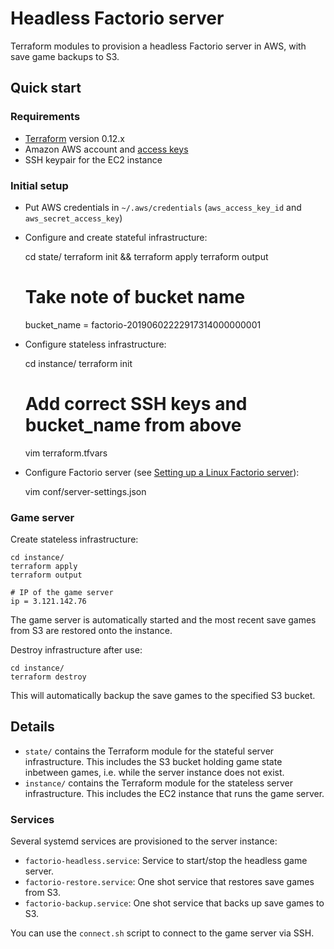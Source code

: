 # Headless Factorio server

Terraform modules to provision a headless Factorio server in AWS, with save game
backups to S3.

## Quick start

### Requirements

* [Terraform](https://www.terraform.io) version 0.12.x
* Amazon AWS account and [access keys](https://docs.aws.amazon.com/general/latest/gr/aws-sec-cred-types.html#access-keys-and-secret-access-keys)
* SSH keypair for the EC2 instance

### Initial setup

* Put AWS credentials in `~/.aws/credentials` (`aws_access_key_id` and
  `aws_secret_access_key`)

* Configure and create stateful infrastructure:

    cd state/
    terraform init && terraform apply
    terraform output

    # Take note of bucket name
    bucket_name = factorio-20190602222917314000000001

* Configure stateless infrastructure:

    cd instance/
    terraform init
    # Add correct SSH keys and bucket_name from above
    vim terraform.tfvars

* Configure Factorio server (see [Setting up a Linux Factorio server](https://wiki.factorio.com/Multiplayer#Setting_up_a_Linux_Factorio_server)):

    vim conf/server-settings.json

### Game server

Create stateless infrastructure:

    cd instance/
    terraform apply
    terraform output

    # IP of the game server
    ip = 3.121.142.76

The game server is automatically started and the most recent save games from S3
are restored onto the instance.

Destroy infrastructure after use:

    cd instance/
    terraform destroy

This will automatically backup the save games to the specified S3 bucket.

## Details

* `state/` contains the Terraform module for the stateful server infrastructure.
  This includes the S3 bucket holding game state inbetween games, i.e. while the
  server instance does not exist.
* `instance/` contains the Terraform module for the stateless server
  infrastructure. This includes the EC2 instance that runs the game server.

### Services

Several systemd services are provisioned to the server instance:

* `factorio-headless.service`: Service to start/stop the headless game server.
* `factorio-restore.service`: One shot service that restores save games from S3.
* `factorio-backup.service`: One shot service that backs up save games to S3.

You can use the `connect.sh` script to connect to the game server via SSH.
